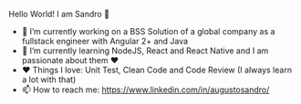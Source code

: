 Hello World! I am Sandro 👋

- 🔭 I’m currently working on a BSS Solution of a global company as a fullstack engineer with Angular 2+ and Java 
- 🌱 I’m currently learning NodeJS, React and React Native and I am passionate about them :heart:
- :heart: Things I love: Unit Test, Clean Code and Code Review (I always learn a lot with that)
- 📫 How to reach me: https://www.linkedin.com/in/augustosandro/
